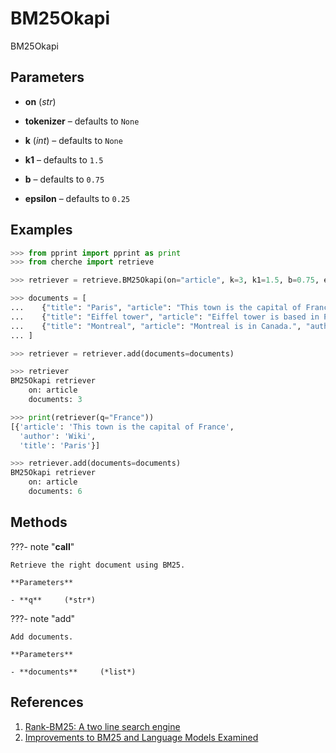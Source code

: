 # BM25Okapi

BM25Okapi



## Parameters

- **on** (*str*)

- **tokenizer** – defaults to `None`

- **k** (*int*) – defaults to `None`

- **k1** – defaults to `1.5`

- **b** – defaults to `0.75`

- **epsilon** – defaults to `0.25`



## Examples

```python
>>> from pprint import pprint as print
>>> from cherche import retrieve

>>> retriever = retrieve.BM25Okapi(on="article", k=3, k1=1.5, b=0.75, epsilon=0.25)

>>> documents = [
...    {"title": "Paris", "article": "This town is the capital of France", "author": "Wiki"},
...    {"title": "Eiffel tower", "article": "Eiffel tower is based in Paris", "author": "Wiki"},
...    {"title": "Montreal", "article": "Montreal is in Canada.", "author": "Wiki"},
... ]

>>> retriever = retriever.add(documents=documents)

>>> retriever
BM25Okapi retriever
    on: article
    documents: 3

>>> print(retriever(q="France"))
[{'article': 'This town is the capital of France',
  'author': 'Wiki',
  'title': 'Paris'}]

>>> retriever.add(documents=documents)
BM25Okapi retriever
    on: article
    documents: 6
```

## Methods

???- note "__call__"

    Retrieve the right document using BM25.

    **Parameters**

    - **q**     (*str*)    
    
???- note "add"

    Add documents.

    **Parameters**

    - **documents**     (*list*)    
    
## References

1. [Rank-BM25: A two line search engine](https://github.com/dorianbrown/rank_bm25)
2. [Improvements to BM25 and Language Models Examined](http://www.cs.otago.ac.nz/homepages/andrew/papers/2014-2.pdf)

